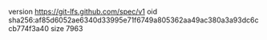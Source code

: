 version https://git-lfs.github.com/spec/v1
oid sha256:af85d6052ae6340d33995e71f6749a805362aa49ac380a3a93dc6ccb774f3a40
size 7963
